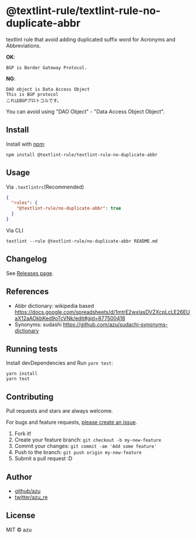# @textlint-rule/textlint-rule-no-duplicate-abbr

textlint rule that avoid adding duplicated suffix word for Acronyms and Abbreviations.

**OK**:

```
BGP is Border Gateway Protocol.
```

**NG**:

```
DAO object is Data Access Object
This is BGP protocol
これはBGPプロトコルです。
```

You can avoid using "DAO Object" - "Data Access Object Object".

## Install

Install with [npm](https://www.npmjs.com/):

    npm install @textlint-rule/textlint-rule-no-duplicate-abbr

## Usage

Via `.textlintrc`(Recommended)

```json
{
  "rules": {
    "@textlint-rule/no-duplicate-abbr": true
  }
}
```

Via CLI

```
textlint --rule @textlint-rule/no-duplicate-abbr README.md
```

## Changelog

See [Releases page](https://github.com/textlint-rule/textlint-rule-no-duplicate-abbr/releases).

## References

- Abbr dictionary: wikipedia
  based <https://docs.google.com/spreadsheets/d/1mtrE2wxlasDVZXcpLcLE26EUaX12aAOkbKed9oTcVNk/edit#gid=877500418>
- Synonyms: sudashi <https://github.com/azu/sudachi-synonyms-dictionary>

## Running tests

Install devDependencies and Run `yarn test`:

    yarn install
    yarn test

## Contributing

Pull requests and stars are always welcome.

For bugs and feature
requests, [please create an issue](https://github.com/textlint-rule/textlint-rule-no-duplicate-abbr/issues).

1. Fork it!
2. Create your feature branch: `git checkout -b my-new-feature`
3. Commit your changes: `git commit -am 'Add some feature'`
4. Push to the branch: `git push origin my-new-feature`
5. Submit a pull request :D

## Author

- [github/azu](https://github.com/azu)
- [twitter/azu_re](https://twitter.com/azu_re)

## License

MIT © azu
